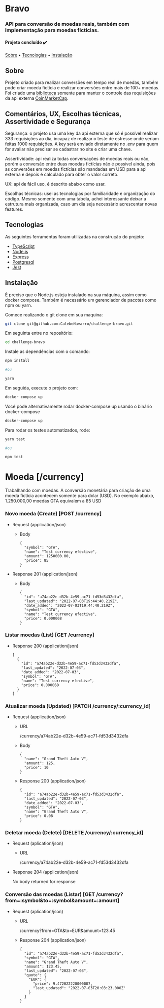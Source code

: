 # Bravo

### API para conversão de moedas reais, também com implementação para moedas fictícias.

#### Projeto concluído ✔️

[Sobre](#sobre) • [Tecnologias](#tecnologias) • [Instalação](#instalação)

## Sobre

Projeto criado para realizar conversões em tempo real de moedas, também pode criar moeda fictícia e realizar conversões entre mais de 100+ moedas. Foi criado uma [biblioteca](https://www.npmjs.com/package/kencrypto-coin-maker) somente para manter o controle das requisições da api externa [CoinMarketCap](https://coinmarketcap.com/api/documentation/v1/).

## Comentários, UX, Escolhas técnicas, Assertividade e Segurança
Segurança: o projeto usa uma key da api externa que só é possível realizar 333 requisições ao dia, incapaz de realizar o teste de estresse onde seriam feitas 1000 requisições. A key será enviado diretamente no .env para quem for avaliar não precisar se cadastrar no site e criar uma chave.

Assertividade: api realiza todas conversações de moedas reais ou não, porém a conversão entre duas moedas fictícias não é possível ainda, pois as conversões em moedas fictícias são mandadas em USD para a api externa e depois é calculado para obter o valor correto.

UX: api de fácil uso, é descrito abaixo como usar.

Escolhas técnicas: usei as tecnologias por familiaridade e organização do código. Mesmo somente com uma tabela, achei interessante deixar a estrutura mais organizada, caso um dia seja necessário acrescentar novas features. 


## Tecnologias
As seguintes ferramentas foram utilizadas na construção do projeto:

- [TypeScript](https://www.typescriptlang.org/)
- [Node.js](https://nodejs.org/en/about/)
- [Express](https://expressjs.com/)
- [Postgresql](https://www.postgresql.org/)
- [Jest](https://jestjs.io/)

## Instalação
É preciso que o Node.js esteja instalado na sua máquina, assim como docker compose. Também é necessário um gerenciador de pacotes como npm ou yarn.

Comece realizando o git clone em sua maquina:
```bash
git clone git@github.com:CalebeNavarro/challenge-bravo.git
```

Em seguinta entre no repositório:
```bash
cd challenge-bravo
```

Instale as dependências com o comando:
```bash
npm install

#ou

yarn
```

Em seguida, execute o projeto com:
```bash
docker compose up
```
Você pode alternativamente rodar docker-compose up usando o binário docker-compose
```bash
docker-compose up
```


Para rodar os testes automatizados, rode:
```bash
yarn test

#ou

npm test
```

# Moeda [/currency]

Trabalhando com moedas.
A conversão monetária para criação de uma moeda fictícia acontecem somente para dolar (USD). No exemplo abaixo, 1.250.000,00 moedas GTA equivalem a 85 USD

### Novo moeda (Create) [POST /currency]

+ Request (application/json)

    + Body

          {
            "symbol": "GTA",
            "name": "Test currency efective",
            "amount": 1250000.00,
            "price": 85
          }

+ Response 201 (application/json)

    + Body

          {
            "id": "a74ab22e-d32b-4e59-ac71-fd53d3432dfa",
            "last_updated": "2022-07-03T19:44:40.219Z",
            "date_added": "2022-07-03T19:44:40.219Z",
            "symbol": "GTA",
            "name": "Test currency efective",
            "price": 0.000068
          }

### Listar moedas (List) [GET /currency]

+ Response 200 (application/json)

      [
        {
          "id": "a74ab22e-d32b-4e59-ac71-fd53d3432dfa",
          "last_updated": "2022-07-03",
          "date_added": "2022-07-03",
          "symbol": "GTA",
          "name": "Test currency efective",
          "price": 0.000068
        }
      ]
      
### Atualizar moeda (Updated) [PATCH /currency/:currency_id]

+ Request (application/json)

    + URL

      /currency/a74ab22e-d32b-4e59-ac71-fd53d3432dfa

    + Body

          {
            "name": "Grand Theft Auto V",
            "amount": 125,
            "price": 10
          }

    + Response 200 (application/json)

          {
            "id": "a74ab22e-d32b-4e59-ac71-fd53d3432dfa",
            "last_updated": "2022-07-03",
            "date_added": "2022-07-03",
            "symbol": "GTA",
            "name": "Grand Theft Auto V",
            "price": 0.08
          }

### Deletar moeda (Delete) [DELETE /currency/:currency_id]

+ Request (aplication/json)

  + URL

    /currency/a74ab22e-d32b-4e59-ac71-fd53d3432dfa

+ Response 204 (application/json)

    No body returned for response


### Conversão das moedas (Listar) [GET /currency?from=:symbol&to=:symbol&amount=:amount]

+ Request (aplication/json)

  + URL

    /currency?from=GTA&to=EUR&amount=123.45

  + Response 204 (application/json)

        {
          "id": "a74ab22e-d32b-4e59-ac71-fd53d3432dfa",
          "symbol": "GTA",
          "name": "Grand Theft Auto V",
          "amount": 123.45,
          "last_updated": "2022-07-03",
          "quote": {
            "EUR": {
              "price": 9.472022220000007,
              "last_updated": "2022-07-03T20:03:23.000Z"
            }
          }
        }
